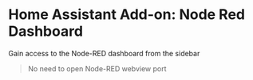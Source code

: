 # Home Assistant Add-on: Node Red Dashboard

Gain access to the Node-RED dashboard from the sidebar

> No need to open Node-RED webview port

